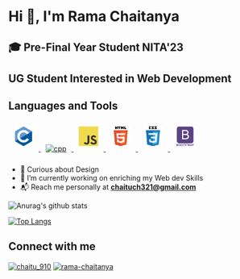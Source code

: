 # Hi 👋, I'm Rama Chaitanya
## 🎓 Pre-Final Year Student NITA'23
<h2 style="font-weight:bold;">UG Student Interested in Web Development</h2>

## Languages and Tools
<p align="left"> 
 <a href="https://www.cprogramming.com/" target="_blank"> <img src="https://raw.githubusercontent.com/devicons/devicon/master/icons/c/c-original.svg" style="margin:10px;" alt="c" width="40" height="40"/> </a> 
 <a href="https://en.cppreference.com/w/" target="_blank"> <img src="https://raw.githubusercontent.com/devicons/devicon/master/icons/cpp/cpp-original.svg" style="margin:10px;" alt="cpp" width="40" height="40"/> </a>
 <a href="https://developer.mozilla.org/en-US/docs/Web/JavaScript" target="_blank"> <img src="https://raw.githubusercontent.com/devicons/devicon/master/icons/javascript/javascript-original.svg" style="margin:10px;" alt="javascript" width="40" height="40"/> </a> 
 <a href="https://www.w3.org/html/" target="_blank"> <img src="https://raw.githubusercontent.com/devicons/devicon/master/icons/html5/html5-original-wordmark.svg" style="margin:10px;" alt="html5" width="40" height="40"/> </a>
<a href="https://www.w3schools.com/css/" target="_blank"> <img src="https://raw.githubusercontent.com/devicons/devicon/master/icons/css3/css3-original-wordmark.svg" style="margin:10px;" alt="css3" width="40" height="40"/> </a>
 <a href="https://getbootstrap.com" target="_blank"><img src="https://raw.githubusercontent.com/devicons/devicon/master/icons/bootstrap/bootstrap-plain-wordmark.svg" style="margin:10px;" alt="bootstrap" width="40" height="40"/> </a>


- 🔬 Curious about Design
- 🔭 I’m currently working on enriching my Web dev Skills
- 📬 Reach me personally at **chaituch321@gmail.com**

![Anurag's github stats](https://github-readme-stats.vercel.app/api?username=chaitu169&show_icons=true&bg_color=111111&text_color=ffffff&hide_border=1)

[![Top Langs](https://github-readme-stats.vercel.app/api/top-langs/?username=chaitu169&bg_color=111111&text_color=ffffff&hide_border=1)](https://github.com/anuraghazra/github-readme-stats)



## Connect with me

<p align="left">
<a href="https://www.instagram.com/chaitu_910/" target="blank"><img align="center" src="https://cdn.jsdelivr.net/npm/simple-icons@3.0.1/icons/instagram.svg" alt="chaitu_910" height="30" width="40" /></a>
<a href="www.linkedin.com/in/rama-chaitanya-ch-4a11051a0" target="blank"><img align="center" src="https://cdn.jsdelivr.net/npm/simple-icons@3.0.1/icons/linkedin.svg" alt="rama-chaitanya" height="30" width="40" /></a>
</p>
